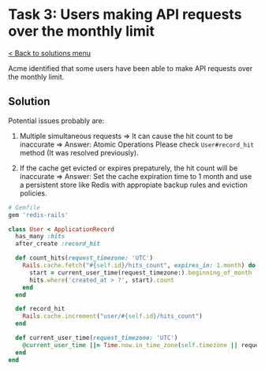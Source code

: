 # Task 3: Users making API requests over the monthly limit

[< Back to solutions menu](../readme.md)

Acme identified that some users have been able to make API requests over the monthly limit.

## Solution

Potential issues probably are:

1. Multiple simultaneous requests => It can cause the hit count to be inaccurate => Answer: Atomic Operations Please check `User#record_hit` method (It was resolved previously).

2. If the cache get evicted or expires prepaturely, the hit count will be inaccurate => Answer: Set the cache expiration time to 1 month and use a persistent store like Redis with appropiate backup rules and eviction policies.

```Ruby
# Gemfile
gem 'redis-rails'
```

```Ruby
class User < ApplicationRecord
  has_many :hits
  after_create :record_hit

  def count_hits(request_timezone: 'UTC')
    Rails.cache.fetch("#{self.id}/hits_count", expires_in: 1.month) do
      start = current_user_time(request_timezone:).beginning_of_month
      hits.where('created_at > ?', start).count
    end
  end

  def record_hit
    Rails.cache.increment("user/#{self.id}/hits_count")
  end

  def current_user_time(request_timezone: 'UTC')
    @current_user_time ||= Time.now.in_time_zone(self.timezone || request_timezone)
  end
end
```
